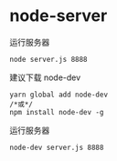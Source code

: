 # node-server

运行服务器
```
node server.js 8888
```

建议下载 node-dev

```
yarn global add node-dev
/*或*/
npm install node-dev -g
```

运行服务器

```
node-dev server.js 8888
```
